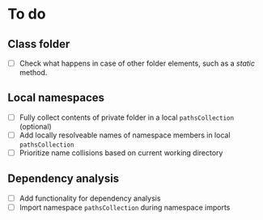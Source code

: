 # To do

## Class folder
- [ ] Check what happens in case of other folder elements, such as a *static* method. 

## Local namespaces

- [ ] Fully collect contents of private folder in a local `pathsCollection` (optional)
- [ ] Add locally resolveable names of namespace members in local `pathsCollection`
- [ ] Prioritize name collisions based on current working directory

## Dependency analysis
- [ ] Add functionality for dependency analysis
- [ ] Import namespace `pathsCollection` during namespace imports
